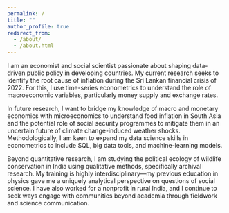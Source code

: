 ```yaml
---
permalink: /
title: ""
author_profile: true
redirect_from: 
  - /about/
  - /about.html
---
```


I am an economist and social scientist passionate about shaping data-driven public policy in developing countries. My current research seeks to identify the root cause of inflation during the Sri Lankan financial crisis of 2022. For this, I use time-series econometrics to understand the role of macroeconomic variables, particularly money supply and exchange rates.

In future research, I want to bridge my knowledge of macro and monetary economics with microeconomics to understand food inflation in South Asia and the potential role of social security programmes to mitigate them in an uncertain future of climate change-induced weather shocks. Methodologically, I am keen to expand my data science skills in econometrics to include SQL, big data tools, and machine-learning models. 

Beyond quantitative research, I am studying the political ecology of wildlife conservation in India using qualitative methods, specifically archival research. My training is highly interdisciplinary—my previous education in physics gave me a uniquely analytical perspective on questions of social science. I have also worked for a nonprofit in rural India, and I continue to seek ways engage with communities beyond academia through fieldwork and science communication. 




  



  



  



  




